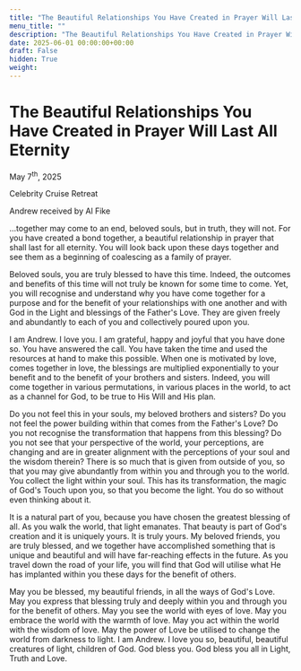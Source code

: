 ```yaml
---
title: "The Beautiful Relationships You Have Created in Prayer Will Last All Eternity"
menu_title: ""
description: "The Beautiful Relationships You Have Created in Prayer Will Last All Eternity"
date: 2025-06-01 00:00:00+00:00
draft: False
hidden: True
weight:
---
```

# The Beautiful Relationships You Have Created in Prayer Will Last All Eternity

May 7<sup>th</sup>, 2025

Celebrity Cruise Retreat

Andrew received by Al Fike

…together may come to an end, beloved souls, but in truth, they will not. For you have created a bond together, a beautiful relationship in prayer that shall last for all eternity. You will look back upon these days together and see them as a beginning of coalescing as a family of prayer.

Beloved souls, you are truly blessed to have this time. Indeed, the outcomes and benefits of this time will not truly be known for some time to come. Yet, you will recognise and understand why you have come together for a purpose and for the benefit of your relationships with one another and with God in the Light and blessings of the Father's Love. They are given freely and abundantly to each of you and collectively poured upon you.

I am Andrew. I love you. I am grateful, happy and joyful that you have done so. You have answered the call. You have taken the time and used the resources at hand to make this possible. When one is motivated by love, comes together in love, the blessings are multiplied exponentially to your benefit and to the benefit of your brothers and sisters. Indeed, you will come together in various permutations, in various places in the world, to act as a channel for God, to be true to His Will and His plan.

Do you not feel this in your souls, my beloved brothers and sisters? Do you not feel the power building within that comes from the Father's Love? Do you not recognise the transformation that happens from this blessing? Do you not see that your perspective of the world, your perceptions, are changing and are in greater alignment with the perceptions of your soul and the wisdom therein? There is so much that is given from outside of you, so that you may give abundantly from within you and through you to the world. You collect the light within your soul. This has its transformation, the magic of God's Touch upon you, so that you become the light. You do so without even thinking about it.

It is a natural part of you, because you have chosen the greatest blessing of all. As you walk the world, that light emanates. That beauty is part of God's creation and it is uniquely yours. It is truly yours. My beloved friends, you are truly blessed, and we together have accomplished something that is unique and beautiful and will have far-reaching effects in the future. As you travel down the road of your life, you will find that God will utilise what He has implanted within you these days for the benefit of others.

May you be blessed, my beautiful friends, in all the ways of God's Love. May you express that blessing truly and deeply within you and through you for the benefit of others. May you see the world with eyes of love. May you embrace the world with the warmth of love. May you act within the world with the wisdom of love. May the power of Love be utilised to change the world from darkness to light. I am Andrew. I love you so, beautiful, beautiful creatures of light, children of God. God bless you. God bless you all in Light, Truth and Love.
